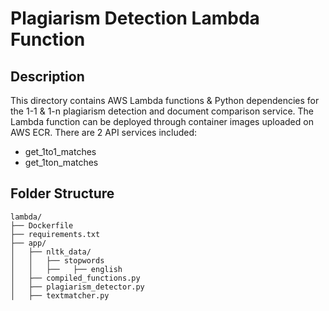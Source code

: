 # Plagiarism Detection Lambda Function

## Description
This directory contains AWS Lambda functions & Python dependencies for the 1-1 & 1-n plagiarism detection and document comparison service. The Lambda function can be deployed through container images uploaded on AWS ECR. There are 2 API services included:
- get_1to1_matches
- get_1ton_matches

## Folder Structure
```
lambda/
├── Dockerfile
├── requirements.txt
├── app/
│   ├── nltk_data/
│   │   ├── stopwords
│   │   ├──   ├── english        
│   ├── compiled_functions.py
│   ├── plagiarism_detector.py
│   ├── textmatcher.py
```
